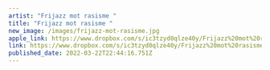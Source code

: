 ```yaml
---
artist: "Frijazz mot rasisme "
title: "Frijazz mot rasisme "
new_image: /images/frijazz-mot-rasisme.jpg
apple_link: https://www.dropbox.com/s/ic3tzyd0qlze40y/Frijazz%20mot%20rasisme.zip?dl=1
link: https://www.dropbox.com/s/ic3tzyd0qlze40y/Frijazz%20mot%20rasisme.zip?dl=1
published_date: 2022-03-22T22:44:16.751Z
---
```

